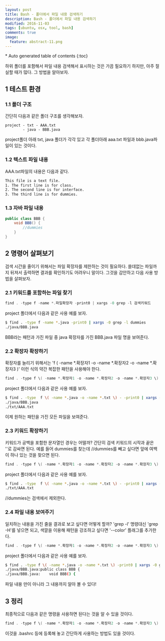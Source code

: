 ```yaml
---
layout: post
title: Bash - 폴더에서 파일 내용 검색하기
description: Bash - 폴더에서 파일 내용 검색하기
modified: 2016-11-03
tags: [ubuntu, osx, tool, bash]
comments: true
image:
  feature: abstract-11.png
---
```


<section id="table-of-contents" class="toc">
<div id="drawer" markdown="1">
*  Auto generated table of contents
{:toc}
</div>
</section><!-- /#table-of-contents -->

하위 폴더를 포함해서 파일 내용 검색해서 표시하는 것은 가끔 필요하기 하지만, 아주 절실할 때가 많다. 그 방법을 알아보자. 

## 1 테스트 환경

### 1.1 폴더 구조

간단히 다음과 같은 폴더 구조를 생각해보자. 

```
project - txt - AAA.txt
        - java - BBB.java 
```

project폴더 아래 txt, java 폴더가 각각 있고 각 폴더아래 aaa.txt 파일과 bbb.java파일이 있는 것이다. 

### 1.2 텍스트 파일 내용

AAA.txt파일의 내용은 다음과 같다. 

```bash
This file is a text file.
1. The first line is for class. 
2. The second line is for interface.
3. The third line is for dummies.
```


### 1.3 자바 파일 내용 


```java
public class BBB {
	void BBB() {
		//dummies
	}
}
```

## 2 명령어 살펴보기 

검색 시간을 줄이기 위해서는 파일 확장자를 제한하는 것이 필요하다. 쓸데없는 파일까지 뒤져서 출력하면 결과를 확인하기도 어려우니 말이다. 그것을 감안하고 다음 사용 방법을 살펴보자.

### 2.1 키워드를 포함하는 파일 찾기

```c
find . -type f -name *.파일확장자 -print0 | xargs -0 grep -l 검색키워드
```

project 폴더에서 다음과 같은 사용 예를 보자. 

```bash
$ find . -type f -name *.java -print0 | xargs -0 grep -l dummies
./java/BBB.java
```

BBB라는 패턴과 가진 파일 중 java 확장자를 가진 BBB.java 파일 명을 보여준다. 

### 2.2 확장자 확장하기

확장자를 늘리기 위해서는 'f \( -name *.확장자1 -o -name *.확장자2 -o -name *.확장자3 \)' 이런 식의 약간 복잡한 패턴을 사용해야 한다. 

```c
find . -type f \( -name *.확장자1 -o -name *.확장자2 -o -name *.확장자3 \) -print0 | xargs -0 grep -l 검색키워드
```

project 폴더에서 다음과 같은 사용 예를 보자. 

```bash
$ find . -type  f \( -name *.java -o -name *.txt \) - -print0 | xargs -0 grep -l dummies
./java/BBB.java
./txt/AAA.txt
```

이제 원하는 패턴을 가진 모든 파일을 보여준다. 


### 2.3 키워드 확장하기 

키워드가 공백을 포함한 문자열인 경우는 어떨까? 간단히 검색 키워드의 시작과 끝은 ''로 감싸면 된다. 예를 들어 dummies를 찾는데 //dummies를 빼고 싶다면 앞에 여백이 하나 있는 것을 찾으면 된다. 

```c
find . -type f \( -name *.확장자1 -o -name *.확장자2 -o -name *.확장자3 \) -print0 | xargs -0 grep -l '검색 키워드'
```

project 폴더에서 다음과 같은 사용 예를 보자. 

```bash
$ find . -type  f \( -name *.java -o -name *.txt \) - -print0 | xargs -0 grep -l ' dummies'
./txt/AAA.txt
```

//dummies는 검색에서 제외한다. 

### 2.4 파일 내용 보여주기

일치하는 내용을 가진 줄을 결과로 보고 싶다면 어떻게 할까? 'grep -l' 명령대신 'grep -H'를 넣으면 되고, 색깔을 이용해 패턴을 강조하고 싶다면 '--color' 플래그를 추가한다. 

```c
find . -type f \( -name *.확장자1 -o -name *.확장자2 -o -name *.확장자3 \) -print0 | xargs -0 grep -H --color '검색 키워드'
```

project 폴더에서 다음과 같은 사용 예를 보자. 

```bash
$ find . -type f \( -name *.java -o -name *.txt \) -print0 | xargs -0 grep -H --color 'BBB'
./java/BBB.java:public class BBB {
./java/BBB.java:	void BBB() {
```

파일 내용 만이 아니라 그 내용까지 알아 볼 수 있다!


## 3 정리 

최종적으로 다음과 같은 명령을 사용하면 된다는 것을 알 수 있을 것이다. 

```c
find . -type f \( -name *.확장자1 -o -name *.확장자2 -o -name *.확장자3 \) -print0 | xargs -0 grep -H --color '검색 키워드'
```

이것을 .bashrc 등에 등록해 놓고 간단하게 사용하는 방법도 있을 것이다. 


